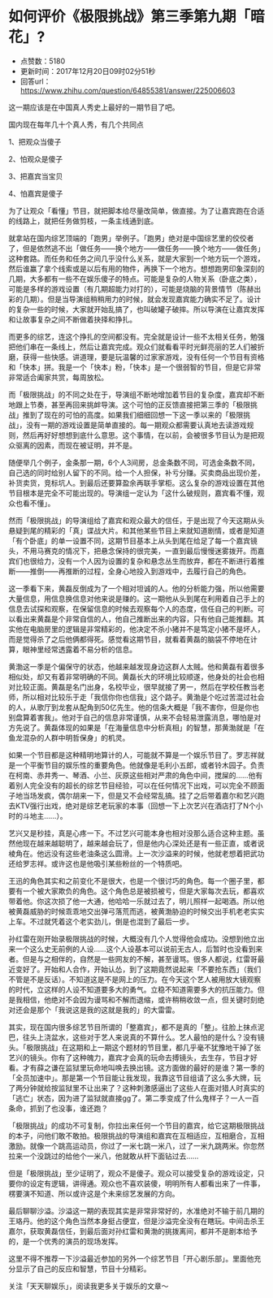 # 如何评价《极限挑战》第三季第九期「暗花」?
- 点赞数：5180
- 更新时间：2017年12月20日09时02分51秒
- 回答url：https://www.zhihu.com/question/64855381/answer/225006603
<body>
 <p data-pid="Uud_pC06">这一期应该是在中国真人秀史上最好的一期节目了吧。</p>
 <p data-pid="EEJqvYDQ">国内现在每年几十个真人秀，有几个共同点</p>
 <p data-pid="M-iCxDZk">1、把观众当傻子</p>
 <p data-pid="Nay_tQqf">2、怕观众是傻子</p>
 <p data-pid="8pY53e6z">3、把嘉宾当宝贝</p>
 <p data-pid="YbFcYPh5">4、怕嘉宾是傻子</p>
 <p data-pid="rmOr5Ip1">为了让观众「看懂」节目，就把脚本给尽量改简单，做直接。为了让嘉宾跑在合适的线路上，就把任务做剪枝，一条主线通到底。</p>
 <p data-pid="BLoiDY54">就拿站在国内综艺顶端的「跑男」举例子。「跑男」绝对是中国综艺里的佼佼者了，但是依然逃不出「做任务——换个地方——做任务——换个地方——做任务」这种套路。而任务和任务之间几乎没什么关系，就是大家到一个地方玩一个游戏，然后谁赢了拿个线索或是以后有用的物件，再换下一个地方。想想跑男印象深刻的几期，大多都有一些不在娱乐傻子的特点。可能是复杂的人物关系（卧底之类），可能是多样的游戏设置（有几期超能力对打的），可能是烧脑的背景情节（陈赫出彩的几期）。但是当导演组稍稍用力的时候，就会发现嘉宾能力确实不足了。设计的复杂一些的时候，大家就开始乱搞了，也叫破罐子破摔。所以导演在让嘉宾发挥和让故事复杂之间不断做着抉择和挣扎。</p>
 <p data-pid="9006xuMr">而更多的综艺，连这个挣扎的空间都没有。完全就是设计一些不太相关任务，勉强把他们串在一条线上，然后让嘉宾完成。观众们就看看平时光鲜亮丽的艺人们被折磨，获得一些快感。讲道理，要是玩温馨的过家家游戏，没有任何一个节目有资格和「快本」拼。我是一个「快本」粉，「快本」是一个很弱智的节目，但是它非常非常适合阖家共赏，每周放松。</p>
 <p data-pid="ugZW27Qh">而「极限挑战」的不同之处在于，导演组不断地增加着节目的复杂度，嘉宾却不断地跟上节奏，甚至再回来挑衅导演。这个可怕的正反馈直接把第三季的「极限挑战」推到了现在的可怕的高度。如果我们细细回想一下这一季以来的「极限挑战」，没有一期的游戏设置是简单直接的。每一期观众都需要认真地去读游戏规则，然后再好好想想到底什么意思。这个事情，在以前，会被很多节目认为是把观众驱离的因素，而现在被证明，并不是。</p>
 <p data-pid="2bttq2rh">随便举几个例子，金条那一期，6个人3间房，总金条数不同，可选金条数不同，自己选的同时给别人留下的不同。给一个人担保，补亏分赚。买卖商品出现价差，补货卖货，竞标坑人。到最后还要算盈余再联手掌柜。这么复杂的游戏设置在其他节目根本是完全不可能出现的。导演组一定认为「这什么破规则，嘉宾看不懂，观众也看不懂」。</p>
 <p data-pid="6Yks7AdO">然而「极限挑战」的导演组给了嘉宾和观众最大的信任，于是出现了今天这期从头悬疑到尾的精彩的「真」谍战大片。和其他某些节目上来就知道剧情，或者是知道「有个卧底」的单一设置不同，这期节目基本上从头到尾在给足了每一个嘉宾镜头，不用马赛克的情况下，把悬念保持的很完美，一直到最后慢慢迷雾拨开。而嘉宾们也很给力，没有一个人因为设置的复杂和悬念丛生而放弃，都在不断进行着推断——推倒——再推断的过程，全身心地投入到游戏中，去履行自己的角色。</p>
 <p data-pid="eEiahVYd">这一季看下来，黄磊反倒成为了一个相对坦诚的人。他的分析能力强，所以他需要大量信息，用信息换信息对他来说是赚的。这一期他从头到尾在利用着自己手上的信息去试探和观察，在保留信息的时候去观察每个人的态度，信任自己的判断。可以看出来黄磊是个非常自信的人，他自己推断出来的内容，只有他自己能推翻。其实他在电脑房里的逻辑是非常精彩的，他决定不杀小猪并不是笃定小猪不是坏人，而是觉得杀了之后他俩都得死。感觉看这期节目，就看着黄磊的脑袋不停地在计算，眼神里经常透露着不易分析的信息。</p>
 <p data-pid="Myw5j1Ty">黄渤这一季是个偏保守的状态，他越来越发现身边这群人太贼。他和黄磊有着很多相似处，却又有着非常明确的不同。黄磊长大的环境比较顺遂，他身处的社会也相对比较正面。黄磊是名门出身，名校毕业，很早就接了男一，然后在学校任教当老师，所以相对比较乐于走「我信你你也信我」这个路子。黄渤是个吃过苦混过社会的人，从歌厅到龙套从配角到50亿先生。他的信条大概是「我不害你，但是你也别盘算着害我」。他对于自己的信息非常谨慎，从来不会轻易泄露消息，哪怕是对方先说了。黄磊体现的如果是「在海量信息中分析真相」的智慧，那黄渤就是「在鱼龙混杂的人群中明哲保身」的机灵。</p>
 <p data-pid="NGyd5OOz">如果一个节目都是这种精明地算计的人，可能就不算是一个娱乐节目了。罗志祥就是一个平衡节目的娱乐性的重要角色。他就像是毛利小五郎，或者铃木园子。负责在柯南、赤井秀一、琴酒、小兰、灰原这些相对严肃的角色中间，搅屎的……他有着别人完全没有的超长的综艺节目经验，可以在任何情况下出戏，可以完全不顾面子地当场发疯，偶尔胡来一下，但是又不会经常乱搞。挂了之后带着嘉尔和艺兴跑去KTV强行出戏，绝对是综艺老玩家的本事（回想一下上次艺兴在酒店打了N个小时的斗地主……）。</p>
 <p data-pid="4z8XJDOF">艺兴又是秒挂，真是心疼一下。不过艺兴可能本身也相对没那么适合这种主题。虽然他现在越来越聪明了，越来越会玩了，但是他内心深处还是有一些正直，或者说棱角在。他远没有这些老油条这么圆滑。上一次沙溢来的时候，他就老想着把武功还给罗志祥。或许这也是他吸引某些粉丝的一个特质吧。</p>
 <p data-pid="VVlaSsZY">王迅的角色其实和之前变化不是很大，也是一个很讨巧的角色。每一个圈子里，都要有一个被大家欺负的角色。这个角色总是被损被亏，但是大家每次去玩，都喜欢带着他。你这次损了他一大通，他哈哈一乐就过去了，明儿照样一起喝酒。所以他被黄磊威胁的时候乖乖地交出弹弓落荒而逃，被黄渤胁迫的时候交出手机老老实实上车。不过就凭着这个老实劲儿，倒是也混到了最后一步。</p>
 <p data-pid="0Rvj_6mN">孙红雷在刚开始录极限挑战的时候，大概没有几个人觉得他会成功。没想到他立出来一个这么史无前例的人设……这个人设基本可以说前无古人，后暂时也没看到来者。但是与之相伴的，自然是一些网友的不解，甚至谩骂。很多人都说，红雷哥最近变好了。开始和人合作，开始认怂，到了这期竟然说起来「不要抢东西」（我们不管是不是反话）。不知道这是不是网上的压力。在今天这个艺人被用放大镜观察的时代，立这样的人设不知道要多大的勇气。立稳不知道需要多大的抗压能力。但是我相信，他绝对不会因为谩骂和不解而退缩，或许稍稍收敛一点，但关键时刻绝对还会是那个「我说这是我的这就是我的」的大雷雷。</p>
 <p data-pid="75pikpIS">其实，现在国内很多综艺节目所谓的「整嘉宾」，都不是真的「整」。往脸上抹点泥巴，往头上浇盆水，这些对于艺人来说真的不算什么。艺人最怕的是什么？没有镜头。「极限挑战」在这期和上一期这个题材的节目里，都几乎毫不犹豫地干掉了张艺兴的镜头。你有了这种魄力，嘉宾才会真的玩命去搏镜头，去生存，节目才好看。才有薛之谦在监狱里玩命地叫唤去换出镜。这方面做的最好的是谁？第一季的「全员加速中」。那是第一个节目能让我发现，我靠这节目组请了这么多大牌，玩了两分钟就给按监狱里不让出来了？这种刺激感逼出了这些人在面对猎人时真实的「逃亡」状态，因为进了监狱就直接gg了。第二季变成了什么鬼样子？一人一百条命，抓到了也没事，谁还跑？</p>
 <p data-pid="5EdbAdB3">「极限挑战」的成功不可复制，你拉出来任何一个节目的嘉宾，给它这期极限挑战的本子，问他们敢不敢拍。极限挑战的导演组和嘉宾在互相适应，互相磨合，互相激励。就像一个跳高运动员，你过了一米七跳一米八，过了一米九跳两米。你忽然拉来一个没跳过的给他个一米八，他就敢从杆下面钻过去……</p>
 <p data-pid="OJiopA9f">但是「极限挑战」至少证明了，观众不是傻子。观众可以接受复杂的游戏设定，只要你的设定有逻辑，讲得通。观众也不喜欢装傻，明明所有人都看出来了一件事，楞要演不知道、所以或许这是个未来综艺发展的方向。</p>
 <p data-pid="NLdSQBn4">最后聊聊沙溢。沙溢这一期的表现其实是非常非常好的，水准绝对不输于前几期的王珞丹。他的这个角色当然本身挺占便宜，但是沙溢完全没有在瞎玩。中间击杀王嘉尔，获取黄磊信任，到最后面对孙红雷和黄渤的挑拨离间，都并不是剧本给予的，是一个优秀的演员的现场发挥。</p>
 <p data-pid="kfEEGNzZ">这里不得不推荐一下沙溢最近参加的另外一个综艺节目「开心剧乐部」。里面他充分显示了自己的反应和智慧，节目十分精彩。</p>
 <p data-pid="FPOEcOSA">关注「天天聊娱乐」，阅读我更多关于娱乐的文章～</p>
</body>